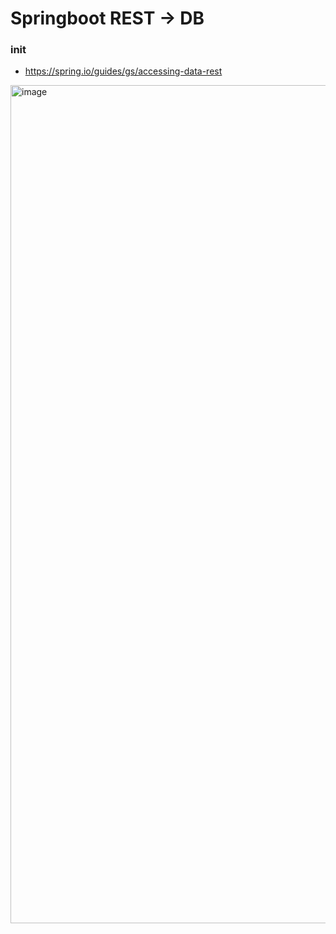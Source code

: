 # Springboot REST -> DB

### init
- https://spring.io/guides/gs/accessing-data-rest
<img width="1341" alt="image" src="https://github.com/pySatellite/restdb/assets/87309910/9a45696b-399e-4551-aa0b-ec24fc9f82e5">
